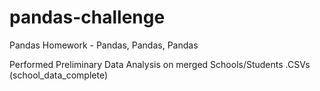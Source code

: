 # pandas-challenge
Pandas Homework - Pandas, Pandas, Pandas


Performed Preliminary Data Analysis on merged Schools/Students .CSVs (school_data_complete) 
